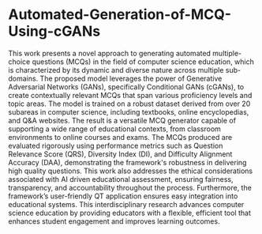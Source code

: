 # Automated-Generation-of-MCQ-Using-cGANs

This work presents a novel approach to generating automated multiple-choice questions 
(MCQs) in the field of computer science education, which is characterized by its dynamic and 
diverse nature across multiple sub-domains. The proposed model leverages the power of 
Generative Adversarial Networks (GANs), specifically Conditional GANs (cGANs), to create 
contextually relevant MCQs that span various proficiency levels and topic areas. The model is 
trained on a robust dataset derived from over 20 subareas in computer science, including 
textbooks, online encyclopedias, and Q&A websites. The result is a versatile MCQ generator 
capable of supporting a wide range of educational contexts, from classroom environments to 
online courses and exams. The MCQs produced are evaluated rigorously using performance 
metrics such as Question Relevance Score (QRS), Diversity Index (DI), and Difficulty 
Alignment Accuracy (DAA), demonstrating the framework's robustness in delivering high
quality questions. This work also addresses the ethical considerations associated with AI
driven educational assessment, ensuring fairness, transparency, and accountability throughout 
the process. Furthermore, the framework’s user-friendly QT application ensures easy 
integration into educational systems. This interdisciplinary research advances computer 
science education by providing educators with a flexible, efficient tool that enhances student 
engagement and improves learning outcomes.

